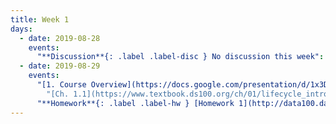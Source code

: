 ```yaml
---
title: Week 1
days:
  - date: 2019-08-28
    events:
      "**Discussion**{: .label .label-disc } No discussion this week":
  - date: 2019-08-29
    events:
      "[1. Course Overview](https://docs.google.com/presentation/d/1x3D02lAqn5gLT18GAabRbuvzbxX_5B4RvLo5Nr1cxl8/edit#slide=id.g1c268c8d38_0_2) ([webcast](https://www.youtube.com/watch?v=_HOWpc6v4T8)) ([code](http://data100.datahub.berkeley.edu/hub/user-redirect/git-sync?repo=https://github.com/DS-100/fa19-public-archive&subPath=lecture/lec01)) ":
        "[Ch. 1.1](https://www.textbook.ds100.org/ch/01/lifecycle_intro.html), [Ch. 1.2](https://www.textbook.ds100.org/ch/02/design_intro.html)"
      "**Homework**{: .label .label-hw } [Homework 1](http://data100.datahub.berkeley.edu/hub/user-redirect/git-sync?repo=https://github.com/DS-100/fa19&subPath=hw/hw1/hw1.ipynb) ([solutions](http://data100.datahub.berkeley.edu/hub/user-redirect/git-sync?repo=https://github.com/DS-100/fa19&subPath=hw/hw1/hw1-sol.ipynb)) (due Sept. 5)":
---
```

